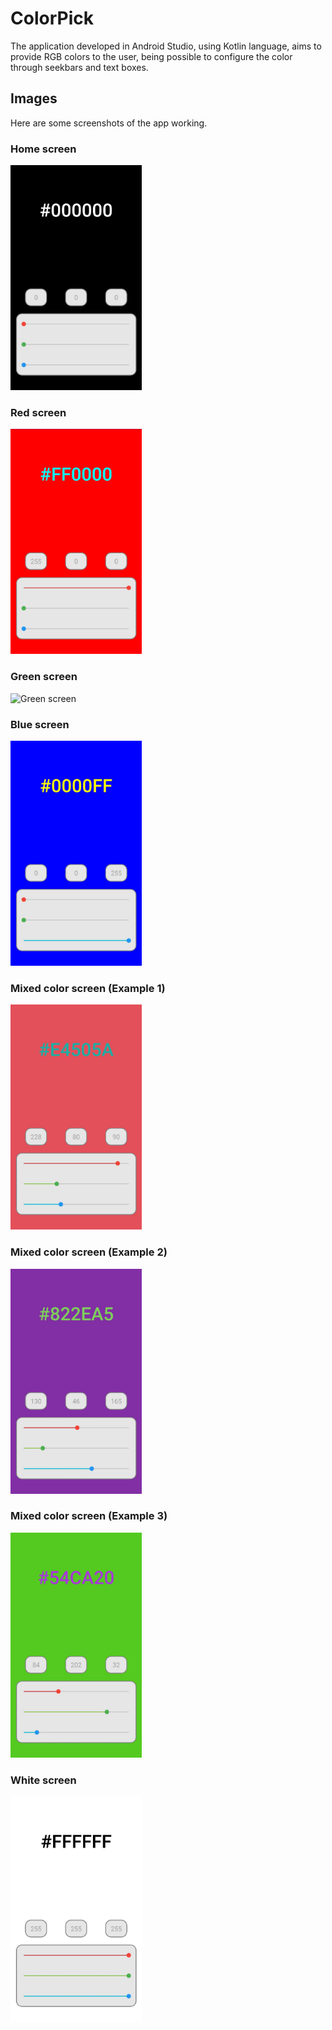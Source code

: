 # ColorPick

The application developed in Android Studio, using Kotlin language, aims to provide RGB colors to the user, being possible to configure the color through seekbars and text boxes.

## Images

Here are some screenshots of the app working.

### Home screen

<img alt="Home screen" src="imgs/home-screen.jpeg" width="210" height="360"/>

### Red screen

<img alt="Red screen" src="imgs/red-screen.jpeg" width="210" height="360"/>

### Green screen

<img alt="Green screen" src="imgs/gree-screen.jpeg" width="210" height="360"/>

### Blue screen

<img alt="Blue screen" src="imgs/blue-screen.jpeg" width="210" height="360"/>

### Mixed color screen (Example 1)

<img alt="Mixed color screen 1" src="imgs/mixed-1.jpeg" width="210" height="360"/>

### Mixed color screen (Example 2)

<img alt="Mixed color screen 2" src="imgs/mixed-2.jpeg" width="210" height="360"/>

### Mixed color screen (Example 3)

<img alt="Mixed color screen 3" src="imgs/mixed-3.jpeg" width="210" height="360"/>

### White screen

<img alt="White screen" src="imgs/white-screen.jpeg" width="210" height="360"/>